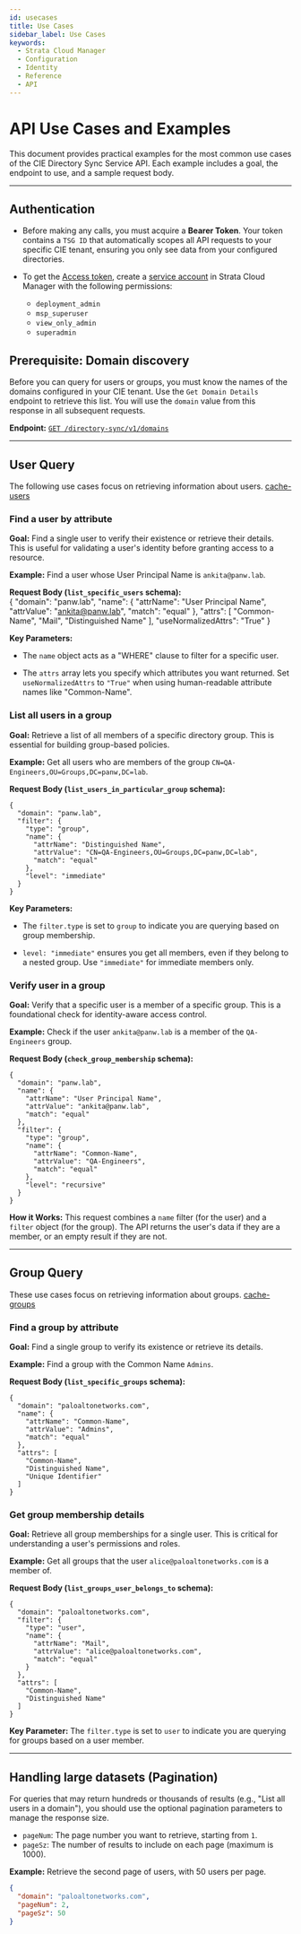 ```yaml
---
id: usecases
title: Use Cases
sidebar_label: Use Cases
keywords:
  - Strata Cloud Manager
  - Configuration
  - Identity
  - Reference
  - API
---
```


# API Use Cases and Examples

This document provides practical examples for the most common use cases of the CIE Directory Sync Service API. Each example includes a goal, the endpoint to use, and a sample request body.

---

## Authentication

* Before making any calls, you must acquire a **Bearer Token**. Your token contains a `TSG ID` that automatically scopes all API requests to your specific CIE tenant, ensuring you only see data from your configured directories.

* To get the [Access token](https://pan.dev/sase/api/auth/post-auth-v-1-oauth-2-access-token/), create a [service account](https://pan.dev/scm/docs/service-accounts/) in Strata Cloud Manager with the following permissions: 
  * ```deployment_admin```
  * ```msp_superuser```
  * ```view_only_admin```
  * ```superadmin```


## Prerequisite: Domain discovery

Before you can query for users or groups, you must know the names of the domains configured in your CIE tenant. Use the `Get Domain Details` endpoint to retrieve this list. You will use the `domain` value from this response in all subsequent requests.

**Endpoint:** [`GET /directory-sync/v1/domains`](/scm/api/config/ciedss/get-directory-sync-v-1-domains/)

---

## User Query

The following use cases focus on retrieving information about users. [cache-users](/scm/api/config/ciedss/post-directory-sync-v-1-cache-users/)

### Find a user by attribute

**Goal:** Find a single user to verify their existence or retrieve their details. This is useful for validating a user's identity before granting access to a resource.

**Example:** Find a user whose User Principal Name is `ankita@panw.lab`.

  **Request Body (`list_specific_users` schema):**    
    {
      "domain": "panw.lab",
      "name": {
        "attrName": "User Principal Name",
        "attrValue": "ankita@panw.lab",
        "match": "equal"
      },
      "attrs": [
        "Common-Name",
        "Mail",
        "Distinguished Name"
      ],
      "useNormalizedAttrs": "True"
    }

  **Key Parameters:**
    
  * The `name` object acts as a "WHERE" clause to filter for a specific user.

  * The `attrs` array lets you specify which attributes you want returned. Set `useNormalizedAttrs` to `"True"` when using human-readable attribute names like "Common-Name".


### List all users in a group

**Goal:** Retrieve a list of all members of a specific directory group. This is essential for building group-based policies. 

**Example:** Get all users who are members of the group `CN=QA-Engineers,OU=Groups,DC=panw,DC=lab`.

  **Request Body (`list_users_in_particular_group` schema):**

    {
      "domain": "panw.lab",
      "filter": {
        "type": "group",
        "name": {
          "attrName": "Distinguished Name",
          "attrValue": "CN=QA-Engineers,OU=Groups,DC=panw,DC=lab",
          "match": "equal"
        },
        "level": "immediate"
      }
    }
    
 **Key Parameters:**
  * The `filter.type` is set to `group` to indicate you are querying based on group membership.

  * `level: "immediate"` ensures you get all members, even if they belong to a nested group. Use `"immediate"` for immediate members only.

### Verify user in a group

**Goal:** Verify that a specific user is a member of a specific group. This is a foundational check for identity-aware access control.

**Example:** Check if the user `ankita@panw.lab` is a member of the `QA-Engineers` group.

  **Request Body (`check_group_membership` schema):**

    {
      "domain": "panw.lab",
      "name": {
        "attrName": "User Principal Name",
        "attrValue": "ankita@panw.lab",
        "match": "equal"
      },
      "filter": {
        "type": "group",
        "name": {
          "attrName": "Common-Name",
          "attrValue": "QA-Engineers",
          "match": "equal"
        },
        "level": "recursive"
      }
    }
  
  **How it Works:** This request combines a `name` filter (for the user) and a `filter` object (for the group). The API returns the user's data if they are a member, or an empty result if they are not.

---

## Group Query

These use cases focus on retrieving information about groups. [cache-groups](/scm/api/config/ciedss/post-directory-sync-v-1-cache-groups/)

### Find a group by attribute

**Goal:** Find a single group to verify its existence or retrieve its details.

**Example:** Find a group with the Common Name `Admins`.

  **Request Body (`list_specific_groups` schema):**

   
    
    {
      "domain": "paloaltonetworks.com",
      "name": {
        "attrName": "Common-Name",
        "attrValue": "Admins",
        "match": "equal"
      },
      "attrs": [
        "Common-Name",
        "Distinguished Name",
        "Unique Identifier"
      ]
    }
    

### Get group membership details

**Goal:** Retrieve all group memberships for a single user. This is critical for understanding a user's permissions and roles.

**Example:** Get all groups that the user `alice@paloaltonetworks.com` is a member of.

  **Request Body (`list_groups_user_belongs_to` schema):**
  
    {
      "domain": "paloaltonetworks.com",
      "filter": {
        "type": "user",
        "name": {
          "attrName": "Mail",
          "attrValue": "alice@paloaltonetworks.com",
          "match": "equal"
        }
      },
      "attrs": [
        "Common-Name",
        "Distinguished Name"
      ]
    }
  
  **Key Parameter:** The `filter.type` is set to `user` to indicate you are querying for groups based on a user member.

---

## Handling large datasets (Pagination)

For queries that may return hundreds or thousands of results (e.g., "List all users in a domain"), you should use the optional pagination parameters to manage the response size.

* `pageNum`: The page number you want to retrieve, starting from `1`.
* `pageSz`: The number of results to include on each page (maximum is 1000).

**Example:** Retrieve the second page of users, with 50 users per page.

```json
{
  "domain": "paloaltonetworks.com",
  "pageNum": 2,
  "pageSz": 50
}